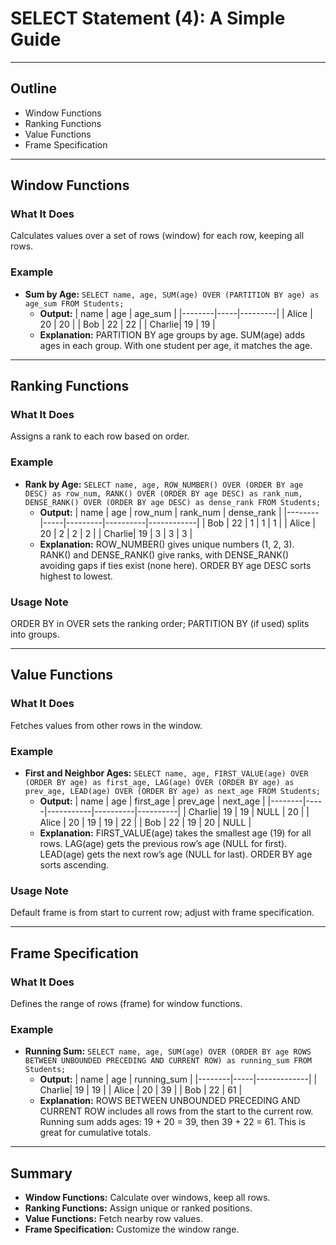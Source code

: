 # SELECT Statement (4): A Simple Guide

---

## Outline
- Window Functions
- Ranking Functions
- Value Functions
- Frame Specification

---

## Window Functions
### What It Does
Calculates values over a set of rows (window) for each row, keeping all rows.

### Example
- **Sum by Age:** `SELECT name, age, SUM(age) OVER (PARTITION BY age) as age_sum FROM Students;`
  - **Output:**
    | name   | age | age_sum |
    |--------|-----|---------|
    | Alice  | 20  | 20      |
    | Bob    | 22  | 22      |
    | Charlie| 19  | 19      |
  - **Explanation:** PARTITION BY age groups by age. SUM(age) adds ages in each group. With one student per age, it matches the age.

---

## Ranking Functions
### What It Does
Assigns a rank to each row based on order.

### Example
- **Rank by Age:** `SELECT name, age, ROW_NUMBER() OVER (ORDER BY age DESC) as row_num, RANK() OVER (ORDER BY age DESC) as rank_num, DENSE_RANK() OVER (ORDER BY age DESC) as dense_rank FROM Students;`
  - **Output:**
    | name   | age | row_num | rank_num | dense_rank |
    |--------|-----|---------|----------|------------|
    | Bob    | 22  | 1       | 1        | 1          |
    | Alice  | 20  | 2       | 2        | 2          |
    | Charlie| 19  | 3       | 3        | 3          |
  - **Explanation:** ROW_NUMBER() gives unique numbers (1, 2, 3). RANK() and DENSE_RANK() give ranks, with DENSE_RANK() avoiding gaps if ties exist (none here). ORDER BY age DESC sorts highest to lowest.

### Usage Note
ORDER BY in OVER sets the ranking order; PARTITION BY (if used) splits into groups.

---

## Value Functions
### What It Does
Fetches values from other rows in the window.

### Example
- **First and Neighbor Ages:** `SELECT name, age, FIRST_VALUE(age) OVER (ORDER BY age) as first_age, LAG(age) OVER (ORDER BY age) as prev_age, LEAD(age) OVER (ORDER BY age) as next_age FROM Students;`
  - **Output:**
    | name   | age | first_age | prev_age | next_age |
    |--------|-----|-----------|----------|----------|
    | Charlie| 19  | 19        | NULL     | 20       |
    | Alice  | 20  | 19        | 19       | 22       |
    | Bob    | 22  | 19        | 20       | NULL     |
  - **Explanation:** FIRST_VALUE(age) takes the smallest age (19) for all rows. LAG(age) gets the previous row’s age (NULL for first). LEAD(age) gets the next row’s age (NULL for last). ORDER BY age sorts ascending.

### Usage Note
Default frame is from start to current row; adjust with frame specification.

---

## Frame Specification
### What It Does
Defines the range of rows (frame) for window functions.

### Example
- **Running Sum:** `SELECT name, age, SUM(age) OVER (ORDER BY age ROWS BETWEEN UNBOUNDED PRECEDING AND CURRENT ROW) as running_sum FROM Students;`
  - **Output:**
    | name   | age | running_sum |
    |--------|-----|-------------|
    | Charlie| 19  | 19          |
    | Alice  | 20  | 39          |
    | Bob    | 22  | 61          |
  - **Explanation:** ROWS BETWEEN UNBOUNDED PRECEDING AND CURRENT ROW includes all rows from the start to the current row. Running sum adds ages: 19 + 20 = 39, then 39 + 22 = 61. This is great for cumulative totals.

---

## Summary
- **Window Functions:** Calculate over windows, keep all rows.
- **Ranking Functions:** Assign unique or ranked positions.
- **Value Functions:** Fetch nearby row values.
- **Frame Specification:** Customize the window range.
